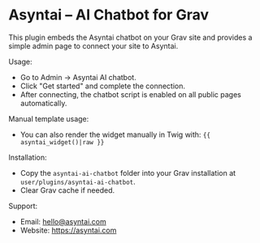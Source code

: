 # Asyntai – AI Chatbot for Grav

This plugin embeds the Asyntai chatbot on your Grav site and provides a simple admin page to connect your site to Asyntai.

Usage:
- Go to Admin → Asyntai AI chatbot.
- Click "Get started" and complete the connection.
- After connecting, the chatbot script is enabled on all public pages automatically.

Manual template usage:
- You can also render the widget manually in Twig with:
  `{{ asyntai_widget()|raw }}`

Installation:
- Copy the `asyntai-ai-chatbot` folder into your Grav installation at `user/plugins/asyntai-ai-chatbot`.
- Clear Grav cache if needed.

Support:
- Email: hello@asyntai.com
- Website: https://asyntai.com

